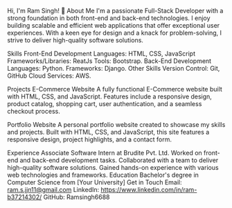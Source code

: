 Hi, I'm Ram Singh! 👋
About Me
I'm a passionate Full-Stack Developer with a strong foundation in both front-end and back-end technologies. I enjoy building scalable and efficient web applications that offer exceptional user experiences. With a keen eye for design and a knack for problem-solving, I strive to deliver high-quality software solutions.

Skills
Front-End Development
Languages: HTML, CSS, JavaScript
Frameworks/Libraries: ReatJs
Tools: Bootstrap.
Back-End Development
Languages: Python.
Frameworks: Django.
Other Skills
Version Control: Git, GitHub
Cloud Services: AWS.

Projects
E-Commerce Website
A fully functional E-Commerce website built with HTML, CSS, and JavaScript. Features include a responsive design, product catalog, shopping cart, user authentication, and a seamless checkout process.

Portfolio Website
A personal portfolio website created to showcase my skills and projects. Built with HTML, CSS, and JavaScript, this site features a responsive design, project highlights, and a contact form.

Experience
Associate Software Intern at Brudite Pvt. Ltd.
Worked on front-end and back-end development tasks.
Collaborated with a team to deliver high-quality software solutions.
Gained hands-on experience with various web technologies and frameworks.
Education
Bachelor's degree in Computer Science from [Your University]
Get in Touch
Email: ram.s.jjn11@gmail.com
LinkedIn: https://www.linkedin.com/in/ram-b37214302/
GitHub: Ramsingh6688
